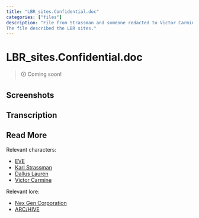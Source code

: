 ```yaml
---
title: "LBR_sites.Confidential.doc"
categories: ["files"]
description: "File from Strassman and someone redacted to Victor Carmine and yet another redacted name. 
The file described the LBR sites."
---
```


# LBR_sites.Confidential.doc

> 🛈 Coming soon!

## Screenshots

## Transcription

## Read More

Relevant characters:

- [EVE](../characters/eve)
- [Karl Strassman](../characters/strassman)
- [Dallus Lauren](../characters/dallus-lauren)
- [Victor Carmine](../characters/characters#victor-carmine)

Relevant lore:

- [Nex Gen Corporation](../lore/nex-gen-corporation)
- [ARC/HIVE](../lore/archive)